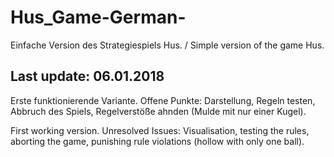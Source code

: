 # Hus_Game-German-
Einfache Version des Strategiespiels Hus. / Simple version of the game Hus. 

Last update: 06.01.2018
----
Erste funktionierende Variante.
Offene Punkte: Darstellung, Regeln testen, Abbruch des Spiels, Regelverstöße ahnden (Mulde mit nur einer Kugel).

First working version.
Unresolved Issues: Visualisation, testing the rules, aborting the game, punishing rule violations (hollow with only one ball).
